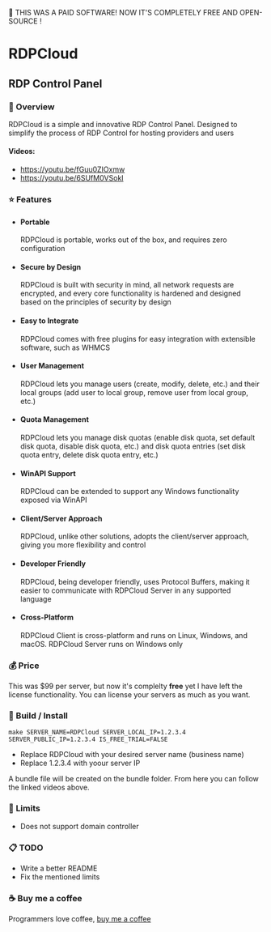📢 THIS WAS A PAID SOFTWARE! NOW IT'S COMPLETELY FREE AND OPEN-SOURCE !

# RDPCloud
## RDP Control Panel

### 💫 Overview
RDPCloud is a simple and innovative RDP Control Panel. Designed to simplify the process of RDP Control for hosting providers and users
#### Videos:
- https://youtu.be/fGuu0ZIOxmw
- https://youtu.be/6SUfM0VSokI

### ⭐️ Features
* #### Portable
    RDPCloud is portable, works out of the box, and requires zero configuration
* #### Secure by Design
    RDPCloud is built with security in mind, all network requests are encrypted, and every core functionality is hardened and designed based on the principles of security by design
* #### Easy to Integrate
    RDPCloud comes with free plugins for easy integration with extensible software, such as WHMCS
* #### User Management
    RDPCloud lets you manage users (create, modify, delete, etc.) and their local groups (add user to local group, remove user from local group, etc.)
* #### Quota Management
    RDPCloud lets you manage disk quotas (enable disk quota, set default disk quota, disable disk quota, etc.) and disk quota entries (set disk quota entry, delete disk quota entry, etc.)
* #### WinAPI Support
    RDPCloud can be extended to support any Windows functionality exposed via WinAPI
* #### Client/Server Approach
    RDPCloud, unlike other solutions, adopts the client/server approach, giving you more flexibility and control
* #### Developer Friendly
    RDPCloud, being developer friendly, uses Protocol Buffers, making it easier to communicate with RDPCloud Server in any supported language
* #### Cross-Platform
    RDPCloud Client is cross-platform and runs on Linux, Windows, and macOS. RDPCloud Server runs on Windows only

### 💰 Price
This was $99 per server, but now it's complelty **free** yet I have left the license functionality. You can license your servers as much as you want.

### 🚀 Build / Install
`make SERVER_NAME=RDPCloud SERVER_LOCAL_IP=1.2.3.4 SERVER_PUBLIC_IP=1.2.3.4 IS_FREE_TRIAL=FALSE`
- Replace RDPCloud with your desired server name (business name)
- Replace 1.2.3.4 with yoour server IP

A bundle file will be created on the bundle folder. From here you can follow the linked videos above.

### 🚩 Limits
- Does not support domain controller

### 📋 TODO
- Write a better README
- Fix the mentioned limits

### ☕ Buy me a coffee
Programmers love coffee, [buy me a coffee](https://www.buymeacoffee.com/s77rt)
